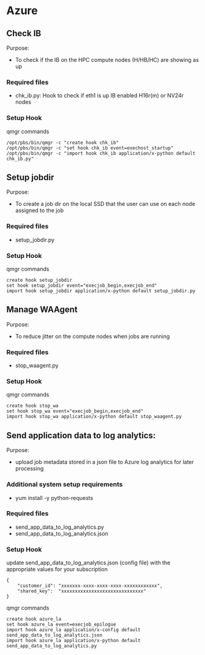 # Azure

## Check IB
Purpose:
- To check if the IB on the HPC compute nodes (H/HB/HC) are showing as up

### Required files
- chk_ib.py: Hook to check if eth1 is up IB enabled H16r(m) or NV24r nodes

### Setup Hook
qmgr commands
```
/opt/pbs/bin/qmgr -c "create hook chk_ib"
/opt/pbs/bin/qmgr -c "set hook chk_ib event=exechost_startup"
/opt/pbs/bin/qmgr -c "import hook chk_ib application/x-python default chk_ib.py"
```

## Setup jobdir
Purpose:
- To create a job dir on the local SSD that the user can use on each node assigned to the job

### Required files
- setup_jobdir.py

### Setup Hook
qmgr commands
```
create hook setup_jobdir
set hook setup_jobdir event="execjob_begin,execjob_end"
import hook setup_jobdir application/x-python default setup_jobdir.py
```

## Manage WAAgent
Purpose:
- To reduce jitter on the compute nodes when jobs are running

### Required files
- stop_waagent.py

### Setup Hook
qmgr commands
```
create hook stop_wa
set hook stop_wa event="execjob_begin,execjob_end"
import hook stop_wa application/x-python default stop_waagent.py
```

## Send application data to log analytics:
Purpose: 
- upload job metadata stored in a json file to Azure log analytics for later processing

### Additional system setup requirements
- yum install -y python-requests

### Required files
- send_app_data_to_log_analytics.py 
- send_app_data_to_log_analytics.json

### Setup Hook
update send_app_data_to_log_analytics.json (config file) with the appropriate values for your subscription
```
{
    "customer_id": "xxxxxxx-xxxx-xxxx-xxxx-xxxxxxxxxxxx",
    "shared_key":  "xxxxxxxxxxxxxxxxxxxxxxxxxxxxxx"
}
```
qmgr commands
```
create hook azure_la
set hook azure_la event=execjob_epilogue
import hook azure_la application/x-config default send_app_data_to_log_analytics.json
import hook azure_la application/x-python default send_app_data_to_log_analytics.py
```

